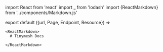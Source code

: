import React from 'react'
import _ from 'lodash'
import {ReactMarkdown} from '../components/Markdown.js'

export default ({url, Page, Endpoint, Resource}) =>
  <Page url={url}>

    <ReactMarkdown>
      # Tinymesh Docs

    </ReactMarkdown>
  </Page>

